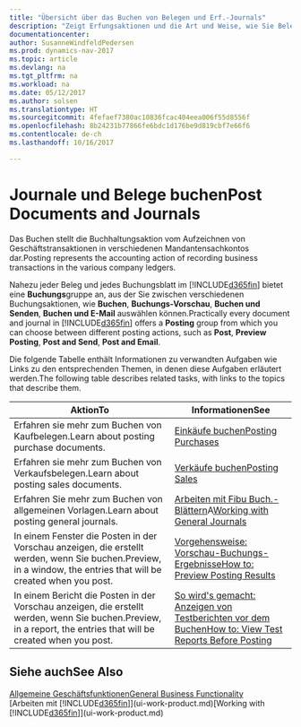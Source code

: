 ```yaml
---
title: "Übersicht über das Buchen von Belegen und Erf.-Journals"
description: "Zeigt Erfungsaktionen und die Art und Weise, wie Sie Belege und Erf.-Journalen buchen können."
documentationcenter: 
author: SusanneWindfeldPedersen
ms.prod: dynamics-nav-2017
ms.topic: article
ms.devlang: na
ms.tgt_pltfrm: na
ms.workload: na
ms.date: 05/12/2017
ms.author: solsen
ms.translationtype: HT
ms.sourcegitcommit: 4fefaef7380ac10836fcac404eea006f55d8556f
ms.openlocfilehash: 8b24231b77866fe6bdc1d176be9d819cbf7e66f6
ms.contentlocale: de-ch
ms.lasthandoff: 10/16/2017

---
```

# <a name="post-documents-and-journals"></a><span data-ttu-id="8a829-103">Journale und Belege buchen</span><span class="sxs-lookup"><span data-stu-id="8a829-103">Post Documents and Journals</span></span>
<span data-ttu-id="8a829-104">Das Buchen stellt die Buchhaltungsaktion vom Aufzeichnen von Geschäftstransaktionen in verschiedenen Mandantensachkontos dar.</span><span class="sxs-lookup"><span data-stu-id="8a829-104">Posting represents the accounting action of recording business transactions in the various company ledgers.</span></span>

<span data-ttu-id="8a829-105">Nahezu jeder Beleg und jedes Buchungsblatt im [!INCLUDE[d365fin](includes/d365fin_md.md)] bietet eine **Buchungs**gruppe an, aus der Sie zwischen verschiedenen Buchungsaktionen, wie **Buchen**, **Buchungs-Vorschau**, **Buchen und Senden**, **Buchen und E-Mail** auswählen können.</span><span class="sxs-lookup"><span data-stu-id="8a829-105">Practically every document and journal in [!INCLUDE[d365fin](includes/d365fin_md.md)] offers a **Posting** group from which you can choose between different posting actions, such as **Post**, **Preview Posting**, **Post and Send**, **Post and Email**.</span></span>

<span data-ttu-id="8a829-106">Die folgende Tabelle enthält Informationen zu verwandten Aufgaben wie Links zu den entsprechenden Themen, in denen diese Aufgaben erläutert werden.</span><span class="sxs-lookup"><span data-stu-id="8a829-106">The following table describes related tasks, with links to the topics that describe them.</span></span>

| <span data-ttu-id="8a829-107">Aktion</span><span class="sxs-lookup"><span data-stu-id="8a829-107">To</span></span> | <span data-ttu-id="8a829-108">Informationen</span><span class="sxs-lookup"><span data-stu-id="8a829-108">See</span></span> |
| --- | --- |
| <span data-ttu-id="8a829-109">Erfahren sie mehr zum Buchen von Kaufbelegen.</span><span class="sxs-lookup"><span data-stu-id="8a829-109">Learn about posting purchase documents.</span></span> |[<span data-ttu-id="8a829-110">Einkäufe buchen</span><span class="sxs-lookup"><span data-stu-id="8a829-110">Posting Purchases</span></span>](ui-post-purchases.md) |
| <span data-ttu-id="8a829-111">Erfahren sie mehr zum Buchen von Verkaufsbelegen.</span><span class="sxs-lookup"><span data-stu-id="8a829-111">Learn about posting sales documents.</span></span> |[<span data-ttu-id="8a829-112">Verkäufe buchen</span><span class="sxs-lookup"><span data-stu-id="8a829-112">Posting Sales</span></span>](ui-post-sales.md) |
| <span data-ttu-id="8a829-113">Erfahren Sie mehr zum Buchen von allgemeinen Vorlagen.</span><span class="sxs-lookup"><span data-stu-id="8a829-113">Learn about posting general journals.</span></span> |<span data-ttu-id="8a829-114">[Arbeiten mit Fibu Buch.-Blättern](ui-work-general-journals.md)A</span><span class="sxs-lookup"><span data-stu-id="8a829-114">[Working with General Journals](ui-work-general-journals.md)</span></span> |
| <span data-ttu-id="8a829-115">In einem Fenster die Posten in der Vorschau anzeigen, die erstellt werden, wenn Sie buchen.</span><span class="sxs-lookup"><span data-stu-id="8a829-115">Preview, in a window, the entries that will be created when you post.</span></span> |[<span data-ttu-id="8a829-116">Vorgehensweise: Vorschau-Buchungs-Ergebnisse</span><span class="sxs-lookup"><span data-stu-id="8a829-116">How to: Preview Posting Results</span></span>](ui-how-preview-post-results.md) |
| <span data-ttu-id="8a829-117">In einem Bericht die Posten in der Vorschau anzeigen, die erstellt werden, wenn Sie buchen.</span><span class="sxs-lookup"><span data-stu-id="8a829-117">Preview, in a report, the entries that will be created when you post.</span></span> |[<span data-ttu-id="8a829-118">So wird's gemacht: Anzeigen von Testberichten vor dem Buchen</span><span class="sxs-lookup"><span data-stu-id="8a829-118">How to: View Test Reports Before Posting</span></span>](ui-how-view-test-reports-posting.md) |

## <a name="see-also"></a><span data-ttu-id="8a829-119">Siehe auch</span><span class="sxs-lookup"><span data-stu-id="8a829-119">See Also</span></span>
[<span data-ttu-id="8a829-120">Allgemeine Geschäftsfunktionen</span><span class="sxs-lookup"><span data-stu-id="8a829-120">General Business Functionality</span></span>](ui-across-business-areas.md)  
<span data-ttu-id="8a829-121">[Arbeiten mit [!INCLUDE[d365fin](includes/d365fin_md.md)]](ui-work-product.md)</span><span class="sxs-lookup"><span data-stu-id="8a829-121">[Working with [!INCLUDE[d365fin](includes/d365fin_md.md)]](ui-work-product.md)</span></span>


